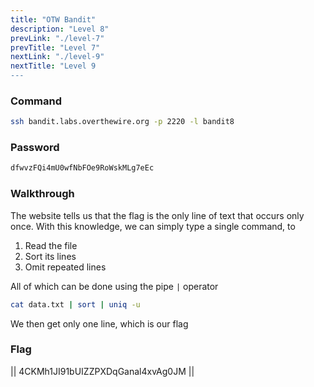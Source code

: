 ```yaml
---
title: "OTW Bandit"
description: "Level 8"
prevLink: "./level-7"
prevTitle: "Level 7"
nextLink: "./level-9"
nextTitle: "Level 9
---
```


### Command

```bash
ssh bandit.labs.overthewire.org -p 2220 -l bandit8
```

### Password

```bash
dfwvzFQi4mU0wfNbFOe9RoWskMLg7eEc
```

### Walkthrough

The website tells us that the flag is the only line of text that occurs only once. With this knowledge, we can simply type a single command, to

1. Read the file
2. Sort its lines
3. Omit repeated lines

All of which can be done using the pipe `|` operator

```bash
cat data.txt | sort | uniq -u
```

We then get only one line, which is our flag

### Flag

||  4CKMh1JI91bUIZZPXDqGanal4xvAg0JM  ||
